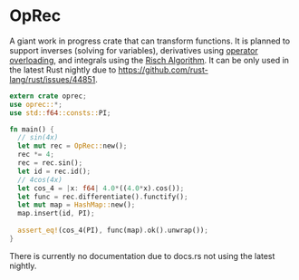 # OpRec

A giant work in progress crate that can transform functions. It is planned to support inverses (solving for variables), derivatives using [operator overloading](https://en.wikipedia.org/wiki/Automatic_differentiation#Operator_overloading_(OO)), and integrals using the [Risch Algorithm](https://en.wikipedia.org/wiki/Risch_algorithm). It can be only used in the latest Rust nightly due to https://github.com/rust-lang/rust/issues/44851.

```rust
extern crate oprec;
use oprec::*;
use std::f64::consts::PI;

fn main() {
  // sin(4x)
  let mut rec = OpRec::new();
  rec *= 4;
  rec = rec.sin();
  let id = rec.id();
  // 4cos(4x)
  let cos_4 = |x: f64| 4.0*((4.0*x).cos());
  let func = rec.differentiate().functify();
  let mut map = HashMap::new();
  map.insert(id, PI);
  
  assert_eq!(cos_4(PI), func(map).ok().unwrap());
}
```

There is currently no documentation due to docs.rs not using the latest nightly.
